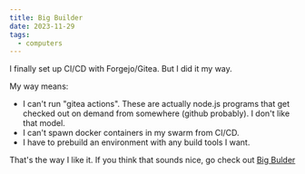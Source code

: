 ```yaml
---
title: Big Builder
date: 2023-11-29
tags:
  - computers
---
```


I finally set up CI/CD with Forgejo/Gitea.
But I did it my way.

My way means:

* I can't run "gitea actions".
  These are actually node.js programs that get checked out on demand
  from somewhere (github probably).
  I don't like that model.
* I can't spawn docker containers in my swarm from CI/CD.
* I have to prebuild an environment with any build tools I want.

That's the way I like it.
If you think that sounds nice,
go check out
[Big Bulder](https://git.woozle.org/neale/big-builder)
